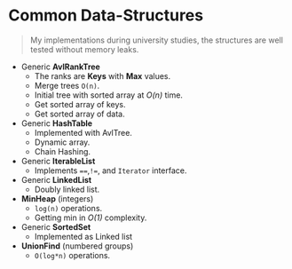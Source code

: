 # Common Data-Structures

> My implementations during university studies,
the structures are well tested without memory leaks.

- Generic **AvlRankTree**
  - The ranks are **Keys** with **Max** values.
  - Merge trees `O(n)`.
  - Initial tree with sorted array at *O(n)* time.
  - Get sorted array of keys.
  - Get sorted array of data.
- Generic **HashTable**
  - Implemented with AvlTree.
  - Dynamic array.
  - Chain Hashing.
- Generic **IterableList**
  - Implements `==`,`!=`, and `Iterator` interface.
- Generic **LinkedList**
  - Doubly linked list.
- **MinHeap** (integers)
  - `log(n)` operations.
  - Getting min in *O(1)* complexity.
- Generic **SortedSet**
  - Implemented as Linked list
- **UnionFind** (numbered groups)
  - `O(log*n)` operations.
